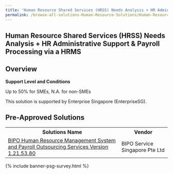 ```yaml
---
title: 'Human Resource Shared Services (HRSS) Needs Analysis + HR Administrative Support & Payroll Processing via a HRMS'
permalink: /browse-all-solutions-Human-Resource-Solutions/Human-Resource-Shared-Services--HRSS--Needs-Analysis-+-HR-Administrative-Support-Payroll-Processing-via-a-HRMS
---
```


## Human Resource Shared Services (HRSS) Needs Analysis + HR Administrative Support & Payroll Processing via a HRMS
## Overview

**Support Level and Conditions**

Up to 50% for SMEs, N.A. for non-SMEs

This solution is supported by Enterprise Singapore (EnterpriseSG).

## Pre-Approved Solutions

<table>
<tr>
<th style='width: auto;'><b>Solutions Name</b></th>
<th style='width: 30%;'><b>Vendor</b></th>
</tr>
<tr>
<td><a href='/productivity-solutions-grant/solutionrepo/solution1725' target='_blank'>BIPO Human Resource Management System and Payroll Outsourcing Services Version 1.21.53.80</a><br></td>
<td>BIPO Service Singapore Pte Ltd</td>
</tr>
</table>

{% include banner-psg-survey.html %}
